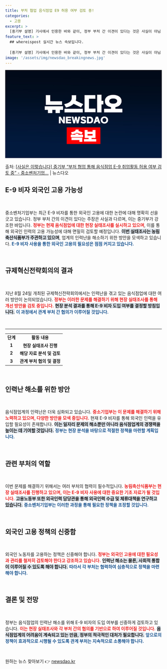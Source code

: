 ```yaml
---
title: 부처 협업 음식점업 E9 허용 여부 검토 중!
categories:
  - 고용
excerpt: >
  [중기부 설명] 기사에서 인용한 바와 같이, 정부 부처 간 이견이 있다는 것은 사실이 아님 지난 8월 24일…
feature_text: >
  ## whereispost 실시간 뉴스 속보입니다.

  [중기부 설명] 기사에서 인용한 바와 같이, 정부 부처 간 이견이 있다는 것은 사실이 아님 지난 8월 24일…
image: '/assets/img/newsdao_breakingnews.jpg'
---
```


![뉴스다오 속보](/assets/img/newsdao_breakingnews.jpg)

<p>출처: <a href="https://newsdao.kr/2294" rel="dofollow">[사실은 이렇습니다] 중기부 “부처 협업 통해 음식점업 E-9 취업활동 허용 여부 검토 중” - 중소벤처기업…</a> | 뉴스다오</p>

<h2 data-ke-size="size26">E-9 비자 외국인 고용 가능성</h2>

<p data-ke-size="size16">&nbsp;</p>

중소벤처기업부는 최근 E-9 비자를 통한 외국인 고용에 대한 논란에 대해 명확히 선을 긋고 있습니다. 정부 부처 간의 이견이 있다는 주장은 사실과 다르며, 이는 중기부가 강조한 바입니다. <b><span style="color: #ee2323;">정부는 현재 음식점업에 대한 현장 실태조사를 실시하고 있으며</span></b>, 이를 통해 외국인 인력의 고용 가능성에 대해 면밀히 검토할 예정입니다. <b><span style="background-color: #21538527;">이번 실태조사는 농림축산식품부가 주관하고 있으며</span></b>, 업계의 인력난을 해소하기 위한 방안을 모색하고 있습니다. <b><span style="color: #1a5490;">E-9 비자 사용을 통한 외국인 고용의 필요성은 점점 커지고 있습니다.</span></b>

<p data-ke-size="size16">&nbsp;</p>

<h2 data-ke-size="size26">규제혁신전략회의의 결과</h2>

<p data-ke-size="size16">&nbsp;</p>

지난 8월 24일 개최된 규제혁신전략회의에서는 인력난을 겪고 있는 음식점업에 대한 여러 방안이 논의되었습니다. <b><span style="color: #ee2323;">정부는 이러한 문제를 해결하기 위해 현장 실태조사를 통해 개선 방안을 검토 중입니다.</span></b> <b><span style="background-color: #21538527;">현장 분석 결과를 통해 E-9 비자 도입 여부를 결정할 방침입니다.</span></b> <b><span style="color: #1a5490;">이 과정에서 관계 부처 간 협의가 이루어질 것입니다.</span></b> 

<p data-ke-size="size16">&nbsp;</p>

<hr>

<table style="width: 100%; border-collapse: collapse;">
    <tr>
        <td style="text-align: center; height: 17px;"><b>단계</b></td>
        <td style="text-align: center; height: 17px;"><b>활동 내용</b></td>
    </tr>
    <tr>
        <td style="text-align: center; height: 17px;"><b>1</b></td>
        <td style="text-align: center; height: 17px;"><b>현장 실태조사 진행</b></td>
    </tr>
    <tr>
        <td style="text-align: center; height: 17px;"><b>2</b></td>
        <td style="text-align: center; height: 17px;"><b>해당 자료 분석 및 검토</b></td>
    </tr>
    <tr>
        <td style="text-align: center; height: 17px;"><b>3</b></td>
        <td style="text-align: center; height: 17px;"><b>관계 부처 협의 및 결정</b></td>
    </tr>
</table>

<p data-ke-size="size16">&nbsp;</p>

<h2 data-ke-size="size26">인력난 해소를 위한 방안</h2>

<p data-ke-size="size16">&nbsp;</p>

음식점업계의 인력난은 더욱 심화되고 있습니다. <b><span style="color: #ee2323;">중소기업부는 이 문제를 해결하기 위해 노력하고 있으며, 다양한 방안을 모색 중입니다.</span></b> 현재 E-9 비자를 통해 외국인 인력을 유입할 필요성이 존재합니다. <b><span style="background-color: #21538527;">이는 일자리 문제의 해소뿐만 아니라 음식점업계의 경쟁력을 높이는 데 기여할 것입니다.</span></b> <b><span style="color: #1a5490;">정부는 현장 분석을 바탕으로 적절한 정책을 마련할 계획입니다.</span></b>

<p data-ke-size="size16">&nbsp;</p>

<h2 data-ke-size="size26">관련 부처의 역할</h2>

<p data-ke-size="size16">&nbsp;</p>

이번 문제를 해결하기 위해서는 여러 부처의 협력이 필수적입니다. <b><span style="color: #ee2323;">농림축산식품부는 현장 실태조사를 진행하고 있으며, 이는 E-9 비자 사용에 대한 중요한 기초 자료가 될 것입니다.</span></b> <b><span style="background-color: #21538527;">고용노동부 또한 외국인력 담당관을 통해 외국인력 수급 및 체류대책을 연구하고 있습니다.</span></b> <b><span style="color: #1a5490;">중소벤처기업부는 이러한 과정을 통해 필요한 정책을 조정할 것입니다.</span></b> 

<p data-ke-size="size16">&nbsp;</p>

<h2 data-ke-size="size26">외국인 고용 정책의 신중함</h2>

<p data-ke-size="size16">&nbsp;</p>

외국인 노동자를 고용하는 정책은 신중해야 합니다. <b><span style="color: #ee2323;">정부는 외국인 고용에 대한 필요성과 관리를 철저히 검토해야 한다고 강조하고 있습니다.</span></b> <b><span style="background-color: #21538527;">인력난 해소는 물론, 사회적 통합이 이루어질 수 있도록 해야 합니다.</span></b> <b><span style="color: #1a5490;">따라서 각 부처는 협력하여 심층적으로 정책을 마련해야 합니다.</span></b>

<p data-ke-size="size16">&nbsp;</p>

<h2 data-ke-size="size26">결론 및 전망</h2>

<p data-ke-size="size16">&nbsp;</p>

정부는 음식점업의 인력난 해소를 위해 E-9 비자의 도입 여부를 신중하게 검토하고 있습니다. <b><span style="color: #ee2323;">이는 현장 실태조사와 각 부처 간의 협의를 기반으로 하여 이루어질 것입니다.</span></b> <b><span style="background-color: #21538527;">음식점업계의 어려움이 계속되고 있는 만큼, 정부의 적극적인 대처가 필요합니다.</span></b> <b><span style="color: #1a5490;">앞으로의 정책이 효과적으로 시행될 수 있도록 관계 부처는 지속적으로 소통해야 합니다.</span></b>

<p data-ke-size="size16">&nbsp;</p> 

원하는 뉴스 찾아보기 👉 <a href="https://newsdao.kr" rel="dofollow">newsdao.kr</a>


